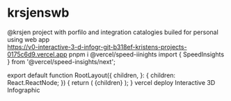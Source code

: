 # krsjenswb
@krsjen project with porfilo and integration catalogies builed for personal using web app  
https://v0-interactive-3-d-infogr-git-b318ef-kristens-projects-0175c6d9.vercel.app
pnpm i @vercel/speed-iínights
import { SpeedInsights } from '@vercel/speed-insights/next';
 
export default function RootLayout({
  children,
}: {
  children: React.ReactNode;
}) {
  return (
    <html lang="en">
      <head>
        <title>Next.js</title>
      </head>
      <body>
        {children}
        <SpeedInsights />
      </body>
    </html>
  );
}
vercel deploy
Interactive 3D Infographic